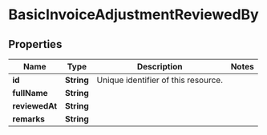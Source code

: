 

# BasicInvoiceAdjustmentReviewedBy


## Properties

| Name | Type | Description | Notes |
|------------ | ------------- | ------------- | -------------|
|**id** | **String** | Unique identifier of this resource. |  |
|**fullName** | **String** |  |  |
|**reviewedAt** | **String** |  |  |
|**remarks** | **String** |  |  |



